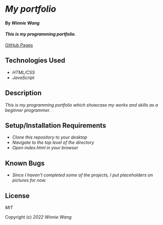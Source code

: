 # _My portfolio_

#### By _**Winnie Wang**_

#### _This is my programming portfolio._

[GitHub Pages](https://weijwang18.github.io/programming-Portfolio/)

## Technologies Used

- _HTML/CSS_
- _JavaScript_

## Description

_This is my programming portfolio which showcase my works and skills as a beginner programmer._

## Setup/Installation Requirements

- _Clone this repository to your desktop_
- _Navigate to the top level of the directory_
- _Open index.html in your browser_

## Known Bugs

- _Since I haven't completed some of the projects, I put placeholders on pictures for now._

## License

_MIT_

Copyright (c) _2022_ _Winnie Wang_
